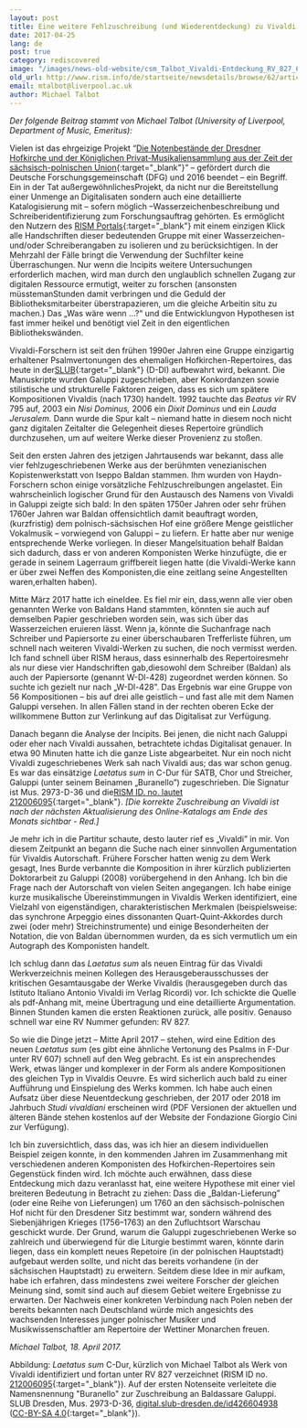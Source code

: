 ```yaml
---
layout: post
title: Eine weitere Fehlzuschreibung (und Wiederentdeckung) zu Vivaldi in Dresden
date: 2017-04-25
lang: de
post: true
category: rediscovered
image: "/images/news-old-website/csm_Talbot_Vivaldi-Entdeckung_RV_827_64cc70cc09.jpg"
old_url: http://www.rism.info/de/startseite/newsdetails/browse/62/article/64/yet-another-misattributed-and-rediscovered-vivaldi-work-in-dresden.html
email: mtalbot@liverpool.ac.uk
author: Michael Talbot
---
```



_Der folgende Beitrag stammt von Michael Talbot_ _(University of Liverpool, Department of Music, Emeritus):_

Vielen ist das ehrgeizige Projekt “[Die Notenbestände der Dresdner Hofkirche und der Königlichen Privat-Musikaliensammlung aus der Zeit der sächsisch-polnischen Union](http://hofmusik.slub-dresden.de/en/themes/court-church-and-royal-private-music-collection/){:target="_blank"}” – gefördert durch die Deutsche Forschungsgemeinschaft (DFG) und 2016 beendet – ein Begriff. Ein in der Tat außergewöhnlichesProjekt, da nicht nur die Bereitstellung einer Unmenge an Digitalisaten sondern auch eine detaillierte Katalogisierung mit – sofern möglich –Wasserzeichenbeschreibung und Schreiberidentifizierung zum Forschungsauftrag gehörten. Es ermöglicht den Nutzern des [RISM Portals](https://opac.rism.info/){:target="_blank"} mit einem einzigen Klick alle Handschriften dieser bedeutenden Gruppe mit einer Wasserzeichen- und/oder Schreiberangaben zu isolieren und zu berücksichtigen. In der Mehrzahl der Fälle bringt die Verwendung der Suchfilter keine Überraschungen. Nur wenn die Incipits weitere Untersuchungen erforderlich machen, wird man durch den unglaublich schnellen Zugang zur digitalen Ressource ermutigt, weiter zu forschen (ansonsten müsstemanStunden damit verbringen und die Geduld der Bibliotheksmitarbeiter überstrapazieren, um die gleiche Arbeitin situ zu machen.) Das „Was wäre wenn ...?“ und die Entwicklungvon Hypothesen ist fast immer heikel und benötigt viel Zeit in den eigentlichen Bibliothekswänden.

Vivaldi-Forschern ist seit den frühen 1990er Jahren eine Gruppe einzigartig erhaltener Psalmvertonungen des ehemaligen Hofkirchen-Repertoires, das heute in der[SLUB](https://www.slub-dresden.de/startseite/){:target="_blank"} (D-Dl) aufbewahrt wird, bekannt. Die Manuskripte wurden Galuppi zugeschrieben, aber Konkordanzen sowie stilistische und strukturelle Faktoren zeigen, dass es sich um spätere Kompositionen Vivaldis (nach 1730) handelt. 1992 tauchte das _Beatus vir_ RV 795 auf, 2003 ein _Nisi Dominus,_ 2006 ein _Dixit Dominus_ und ein _Lauda Jerusalem._ Dann wurde die Spur kalt – niemand hatte in diesem noch nicht ganz digitalen Zeitalter die Gelegenheit dieses Repertoire gründlich durchzusehen, um auf weitere Werke dieser Provenienz zu stoßen.

Seit den ersten Jahren des jetzigen Jahrtausends war bekannt, dass alle vier fehlzugeschriebenen Werke aus der berühmten venezianischen Kopistenwerkstatt von Iseppo Baldan stammen. Ihm wurden von Haydn-Forschern schon einige vorsätzliche Fehlzuschreibungen angelastet. Ein wahrscheinlich logischer Grund für den Austausch des Namens von Vivaldi in Galuppi zeigte sich bald: In den späten 1750er Jahren oder sehr frühen 1760er Jahren war Baldan offensichtlich damit beauftragt worden, (kurzfristig) dem polnisch-sächsischen Hof eine größere Menge geistlicher Vokalmusik – vorwiegend von Galuppi – zu liefern. Er hatte aber nur wenige entsprechende Werke vorliegen. In dieser Mangelsituation behalf Baldan sich dadurch, dass er von anderen Komponisten Werke hinzufügte, die er gerade in seinem Lagerraum griffbereit liegen hatte (die Vivaldi-Werke kann er über zwei Neffen des Komponisten,die eine zeitlang seine Angestellten waren,erhalten haben).

Mitte März 2017 hatte ich eineIdee. Es fiel mir ein, dass,wenn alle vier oben genannten Werke von Baldans Hand stammten, könnten sie auch auf demselben Papier geschrieben worden sein, was sich über das Wasserzeichen eruieren lässt. Wenn ja, könnte die Suchanfrage nach Schreiber und Papiersorte zu einer überschaubaren Trefferliste führen, um schnell nach weiteren Vivaldi-Werken zu suchen, die noch vermisst werden. Ich fand schnell über RISM heraus, dass esinnerhalb des Repertoiresmehr als nur diese vier Handschriften gab,diesowohl dem Schreiber (Baldan) als auch der Papiersorte (genannt W-Dl-428) zugeordnet werden können. So suchte ich gezielt nur nach „W-Dl-428”. Das Ergebnis war eine Gruppe von 56 Kompositionen – bis auf drei alle geistlich – und fast alle mit dem Namen Galuppi versehen. In allen Fällen stand in der rechten oberen Ecke der willkommene Button zur Verlinkung auf das Digitalisat zur Verfügung.

Danach begann die Analyse der Incipits. Bei jenen, die nicht nach Galuppi oder eher nach Vivaldi aussahen, betrachtete ichdas Digitalisat genauer. In etwa 90 Minuten hatte ich die ganze Liste abgearbeitet. Nur ein noch nicht Vivaldi zugeschriebenes Werk sah nach Vivaldi aus; das war schon genug. Es war das einsätzige _Laetatus sum_ in C-Dur für SATB, Chor und Streicher, Galuppi (unter seinem Beinamen „Buranello”) zugeschrieben. Die Signatur ist Mus. 2973-D-36 und die[RISM ID. no. lautet 212006095](https://opac.rism.info/search?id=212006095){:target="_blank"}. _[Die korrekte Zuschreibung an Vivaldi ist nach der nächsten Aktualisierung des Online-Katalogs am Ende des Monats sichtbar - Red.]_

Je mehr ich in die Partitur schaute, desto lauter rief es „Vivaldi” in mir. Von diesem Zeitpunkt an begann die Suche nach einer sinnvollen Argumentation für Vivaldis Autorschaft. Frühere Forscher hatten wenig zu dem Werk gesagt, Ines Burde verbannte die Komposition in ihrer kürzlich publizierten Doktorarbeit zu Galuppi (2008) vorübergehend in den Anhang. Ich bin die Frage nach der Autorschaft von vielen Seiten angegangen. Ich habe einige kurze musikalische Übereinstimmungen in Vivaldis Werken identifiziert, eine Vielzahl von eigenständigen, charakteristischen Merkmalen (beispielsweise: das synchrone Arpeggio eines dissonanten Quart-Quint-Akkordes durch zwei (oder mehr) Streichinstrumente) und einige Besonderheiten der Notation, die von Baldan übernommen wurden, da es sich vermutlich um ein Autograph des Komponisten handelt.

Ich schlug dann das _Laetatus sum_ als neuen Eintrag für das Vivaldi Werkverzeichnis meinen Kollegen des Herausgeberausschusses der kritischen Gesamtausgabe der Werke Vivaldis (herausgegeben durch das Istituto Italiano Antonio Vivaldi im Verlag Ricordi) vor. Ich schickte die Quelle als pdf-Anhang mit, meine Übertragung und eine detaillierte Argumentation. Binnen Stunden kamen die ersten Reaktionen zurück, alle positiv. Genauso schnell war eine RV Nummer gefunden: RV 827.

So wie die Dinge jetzt – Mitte April 2017 – stehen, wird eine Edition des neuen _Laetatus sum_ (es gibt eine ähnliche Vertonung des Psalms in F-Dur unter RV 607) schnell auf den Weg gebracht. Es ist ein ansprechendes Werk, etwas länger und komplexer in der Form als andere Kompositionen des gleichen Typ in Vivaldis Oeuvre. Es wird sicherlich auch bald zu einer Aufführung und Einspielung des Werks kommen. Ich habe auch einen Aufsatz über diese Neuentdeckung geschrieben, der 2017 oder 2018 im Jahrbuch _Studi vivaldiani_ erscheinen wird (PDF Versionen der aktuellen und älteren Bände stehen kostenlos auf der Website der Fondazione Giorgio Cini zur Verfügung).

Ich bin zuversichtlich, dass das, was ich hier an diesem individuellen Beispiel zeigen konnte, in den kommenden Jahren im Zusammenhang mit verschiedenen anderen Komponisten des Hofkirchen-Repertoires sein Gegenstück finden wird. Ich möchte auch erwähnen, dass diese Entdeckung mich dazu veranlasst hat, eine weitere Hypothese mit einer viel breiteren Bedeutung in Betracht zu ziehen: Dass die „Baldan-Lieferung” (oder eine Reihe von Lieferungen) um 1760 an den sächsisch-polnischen Hof nicht für den Dresdener Sitz bestimmt war, sondern während des Siebenjährigen Krieges (1756–1763) an den Zufluchtsort Warschau geschickt wurde. Der Grund, warum die Galuppi zugeschriebenen Werke so zahlreich und überwiegend für die Liturgie bestimmt waren, könnte darin liegen, dass ein komplett neues Repetoire (in der polnischen Hauptstadt) aufgebaut werden sollte, und nicht das bereits vorhandene (in der sächsischen Hauptstadt) zu erweitern. Seitdem diese Idee in mir aufkam, habe ich erfahren, dass mindestens zwei weitere Forscher der gleichen Meinung sind, somit sind auch auf diesem Gebiet weitere Ergebnisse zu erwarten. Der Nachweis einer konkreten Verbindung nach Polen neben der bereits bekannten nach Deutschland würde mich angesichts des wachsenden Interesses junger polnischer Musiker und Musikwissenschaftler am Repertoire der Wettiner Monarchen freuen.



_Michael Talbot,
18. April 2017._

Abbildung: _Laetatus sum_ C-Dur, kürzlich von Michael Talbot als Werk von Vivaldi identifiziert und fortan unter RV 827 verzeichnet (RISM ID no. [212006095](https://opac.rism.info/search?id=212006095){:target="_blank"}). Auf der ersten Notenseite verleitete die Namensnennung "Buranello" zur Zuschreibung an Baldassare Galuppi.
SLUB Dresden, Mus. 2973-D-36, [digital.slub-dresden.de/id426604938](http://digital.slub-dresden.de/id426604938) ([CC-BY-SA 4.0](http://creativecommons.org/licenses/by-sa/4.0/deed.de){:target="_blank"}).




